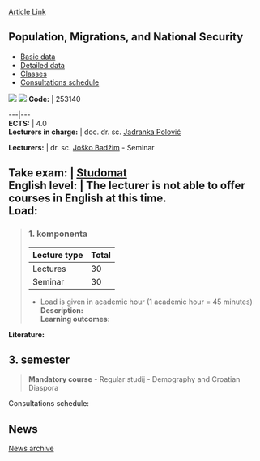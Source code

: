 [Article Link](https://www.fhs.hr/en/course/pmans)

## Population, Migrations, and National Security
  * [Basic data](https://www.fhs.hr/en/course/pmans#v1id-523814_912309_1_0 "Basic data")
  * [Detailed data](https://www.fhs.hr/en/course/pmans#v1id-523814_912309_1_1 "Detailed data")
  * [Classes](https://www.fhs.hr/en/course/pmans#v1id-523814_912309_1_2 "Classes")
  * [Consultations schedule](https://www.fhs.hr/en/course/pmans#v1id-523814_912309_1_3 "Consultations schedule")


[![](https://www.fhs.hr/img/flags/gif/hr.gif)](https://www.fhs.hr/predmet/smns) [![](https://www.fhs.hr/img/flags/gif/gb.gif)](https://www.fhs.hr/en/course/pmans)
**Code:** |  253140  
  
---|---  
**ECTS:** |  4.0   
**Lecturers in charge:** |  doc. dr. sc. [Jadranka Polović](https://www.fhs.hr/staff/jadranka.polovic)   
  
**Lecturers:** |  dr. sc. [Joško Badžim](https://www.fhs.hr/djelatnik/josko.badzim) - Seminar  
  
**Take exam:** |  [Studomat](http://www.isvu.hr/studomat)  
**English level:** |  The lecturer is not able to offer courses in English at this time.   
**Load:**  
---  
> ### 1. komponenta
> | Lecture type | Total  
> ---|---  
> Lectures | 30  
> Seminar | 30  
> * Load is given in academic hour (1 academic hour = 45 minutes)   
**Description:**  
> **Learning outcomes:**  

  
**Literature:**  

  
**3. semester**  
---  
> **Mandatory course** - Regular studij - Demography and Croatian Diaspora  
>   
Consultations schedule: 


## News
[News archive](https://www.fhs.hr/en/course/pmans?@=21m7j#news_123402 "News archive")
